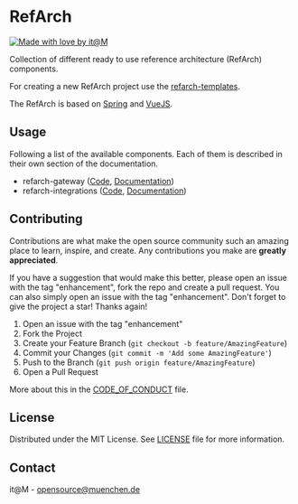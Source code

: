 # RefArch

[![Made with love by it@M][made-with-love-shield]][itm-opensource]
<!-- feel free to add more shields, style 'for-the-badge' -> see https://shields.io/badges -->

Collection of different ready to use reference architecture (RefArch) components.

For creating a new RefArch project use the [refarch-templates](https://github.com/it-at-m/refarch-templates).

The RefArch is based on [Spring](https://spring.io/) and [VueJS](https://vuejs.org/).

## Usage

Following a list of the available components. Each of them is described in their own section of the documentation.

- refarch-gateway ([Code](../refarch-gateway), [Documentation](https://refarch.oss.muenchen.de/gateway))
- refarch-integrations ([Code](../refarch-integrations), [Documentation](https://refarch.oss.muenchen.de/integrations))

## Contributing

Contributions are what make the open source community such an amazing place to learn, inspire, and create. Any
contributions you make are **greatly appreciated**.

If you have a suggestion that would make this better, please open an issue with the tag "enhancement", fork the repo and
create a pull request. You can also simply open an issue with the tag "enhancement".
Don't forget to give the project a star! Thanks again!

1. Open an issue with the tag "enhancement"
2. Fork the Project
3. Create your Feature Branch (`git checkout -b feature/AmazingFeature`)
4. Commit your Changes (`git commit -m 'Add some AmazingFeature'`)
5. Push to the Branch (`git push origin feature/AmazingFeature`)
6. Open a Pull Request

More about this in the [CODE_OF_CONDUCT](./CODE_OF_CONDUCT.md) file.

## License

Distributed under the MIT License. See [LICENSE](../LICENSE) file for more information.

## Contact

it@M - opensource@muenchen.de

<!-- project shields / links -->

[made-with-love-shield]: https://img.shields.io/badge/made%20with%20%E2%9D%A4%20by-it%40M-yellow?style=for-the-badge

[itm-opensource]: https://opensource.muenchen.de/
